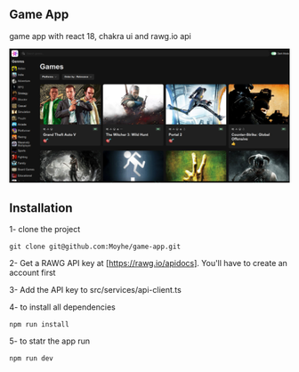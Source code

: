 ## Game App

game app with react 18, chakra ui and rawg.io api

![My logo](public/images/2024-06-01_13-31.png)

## Installation

1- clone the project

```
git clone git@github.com:Moyhe/game-app.git
```

2- Get a RAWG API key at [https://rawg.io/apidocs]. You'll have to create an account first

3- Add the API key to src/services/api-client.ts

4- to install all dependencies

```
npm run install
```

5- to statr the app run

```
npm run dev
```
